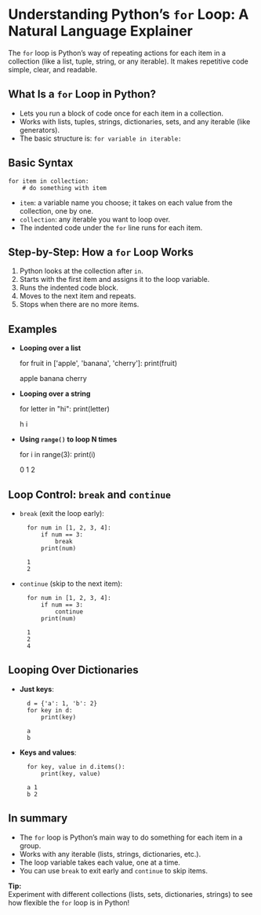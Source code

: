 # Understanding Python’s `for` Loop: A Natural Language Explainer

The `for` loop is Python’s way of repeating actions for each item in a collection (like a list, tuple, string, or any iterable). It makes repetitive code simple, clear, and readable.

## What Is a `for` Loop in Python?

- Lets you run a block of code once for each item in a collection.
- Works with lists, tuples, strings, dictionaries, sets, and any iterable (like generators).
- The basic structure is: `for variable in iterable:`

## Basic Syntax

    for item in collection:
        # do something with item

- `item`: a variable name you choose; it takes on each value from the collection, one by one.
- `collection`: any iterable you want to loop over.
- The indented code under the `for` line runs for each item.

## Step-by-Step: How a `for` Loop Works

1. Python looks at the collection after `in`.
2. Starts with the first item and assigns it to the loop variable.
3. Runs the indented code block.
4. Moves to the next item and repeats.
5. Stops when there are no more items.

## Examples

- **Looping over a list**

    for fruit in ['apple', 'banana', 'cherry']:
        print(fruit)

    apple
    banana
    cherry

- **Looping over a string**

    for letter in "hi":
        print(letter)

    h
    i

- **Using `range()` to loop N times**

    for i in range(3):
        print(i)

    0
    1
    2

## Loop Control: `break` and `continue`

- `break` (exit the loop early):

        for num in [1, 2, 3, 4]:
            if num == 3:
                break
            print(num)

        1
        2

- `continue` (skip to the next item):

        for num in [1, 2, 3, 4]:
            if num == 3:
                continue
            print(num)

        1
        2
        4

## Looping Over Dictionaries

- **Just keys**:

        d = {'a': 1, 'b': 2}
        for key in d:
            print(key)

        a
        b

- **Keys and values**:

        for key, value in d.items():
            print(key, value)

        a 1
        b 2

## In summary

- The `for` loop is Python’s main way to do something for each item in a group.
- Works with any iterable (lists, strings, dictionaries, etc.).
- The loop variable takes each value, one at a time.
- You can use `break` to exit early and `continue` to skip items.

**Tip:**  
Experiment with different collections (lists, sets, dictionaries, strings) to see how flexible the `for` loop is in Python!
